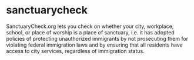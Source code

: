 # sanctuarycheck
SanctuaryCheck.org lets you check on whether your city, workplace, school, or place of worship is a place of sanctuary, i.e. it has adopted policies of protecting unauthorized immigrants by not prosecuting them for violating federal immigration laws and by ensuring that all residents have access to city services, regardless of immigration status.
